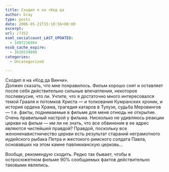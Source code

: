 ```yaml
---
title: Сходил я на «Код да
author: Gray
type: posts
date: 2006-05-21T15:10:56+00:00
excerpt:
url: /7352
esml_socialcount_LAST_UPDATED:
  - 1497216964
essb_cache_expire:
  - 1616534898
categories:
  - Uncategorized

---
```








Сходил я на &#171;Код да Винчи&#187;.  
Должен сказать, что мне понравилось. Фильм хорошо снят и оставляет после себя действительно сильные впечатления, некоторое послевкусие, что ли. Учтите, что я достаточно много интересовался темой Грааля и потомков Христа &#8212; и толкования Кумранских хроник, и история ордена Храма, трагедия катаров в Тулузе, судьба Меровингов &#8212; т.е. факты, поднимаемые в фильме для меня отнюдь не открытие.  
Очень правильный настрой у фильма. Нисколько не удивляюсь реакции церкви на фильм &#8212; им ли не знать, что все обвинения в ее адрес являются чистейшей правдой? Правдой, поскольку все женоненавистничество церкви есть результат стараний неграмотного иудейского рыбака Петра и жестокого римского солдата Павла, основавших на этом камне павликианскую церковь&#8230;

Вообще, рекомендую сходить. Редко так бывает, чтобы в остросюжетном фильме 90% сообщаемых фактов действительно таковыми являлись.